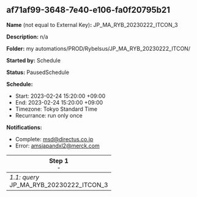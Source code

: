 ## af71af99-3648-7e40-e106-fa0f20795b21

**Name** (not equal to External Key)**:** JP_MA_RYB_20230222_ITCON_3

**Description:** n/a

**Folder:** my automations/PROD/Rybelsus/JP_MA_RYB_20230222_ITCON/

**Started by:** Schedule

**Status:** PausedSchedule

**Schedule:**

* Start: 2023-02-24 15:20:00 +09:00
* End: 2023-02-24 15:20:00 +09:00
* Timezone: Tokyo Standard Time
* Recurrance: run only once

**Notifications:**

* Complete: msd@directus.co.jp
* Error: amsjapandxl2@merck.com

| Step 1<br>_<small>-</small>_ |
| --- |
| _1.1: query_<br>JP_MA_RYB_20230222_ITCON_3 |
